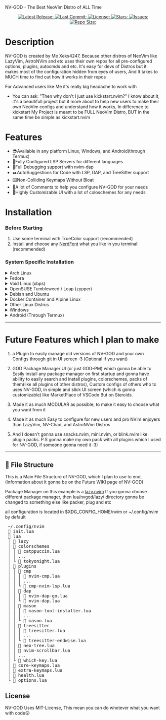 NV-GOD - The Best NeoVim Distro of ALL Time

<div align="center"><p>
    <a href="https://github.com/Xeks4237/NV-GOD/releases/latest">
      <img alt="Latest Release:" src="https://img.shields.io/github/v/release/Xeks4247/NV-GOD?style=for-the-badge&logo=starship&color=A6E3A1&logoColor=181825&labelColor=&include_prerelease&sort=semver" />
    </a>
    <a href="https://github.com/Xeks4237/NV-GOD/pulse">
      <img alt="Last Commit:" src="https://img.shields.io/github/last-commit/Xeks4237/NV-GOD?style=for-the-badge&logo=git&color=FAB387&logoColor=F38BA8&labelColor=181825"/>
    </a>
    <a href="https://github.com/Xeks4237/NV-GOD/LICENSE">
      <img alt="License:" src="https://img.shields.io/github/license/Xeks4237/NV-GOD?style=for-the-badge&color=CBA6F7&labelColor=181825" />
    </a>
    <a href="https://github.com/Xeks4237/NV-GOD/stargazers">
      <img alt="Stars:" src="https://img.shields.io/github/stars/Xeks4237/NV-GOD?style=for-the-badge&color=F9E2AF&labelColor=181825" />
    </a>
    <a href="https://github.com/Xeks4237/NV-GOD/issues">
      <img alt="Issues:" src="https://img.shields.io/github/issues/Xeks4237/NV-GOD?style=for-the-badge&color=F38BA8&labelColor=181825" />
    </a>
    <a href="https://github.com/Xeks4237/NV-GOD">
      <img alt="Repo Size:" src="https://img.shields.io/github/repo-size/Xeks4237/NV-GOD?color=B4BEFE&label=Size&style=for-the-badge&labelColor=181825" />
    </a>
</div>

# Description

NV-GOD is created by Me Xeks4247, Because other distros of NeoVim like LazyVim, AstroNVim and etc uses their own repos for all pre-configured options, plugins, autocmds and etc. It's easy for devs of Distros but it makes most of the configuration hidden from eyes of users, And It takes to MUCH time to find out how it works in their repos

For Advanced users like Me it's really big headache to work with

- You can ask: "Then why don't I just use kickstart.nvim?"
  I know about it, it's a beautifull project but it more about to help new users to make their own NeoVim configs and understand how it works, In difference to kickstart My Project is meant to be FULL NeoVim Distro, BUT in the same time be simple as kickstart.nvim

# Features

- 😎Available in any platform Linux, Windows, and Android(through Termux)
- 💪Fully Configured LSP Servers for different languages
- 🐞Full Debugging support with nvim-dap
- ✒️AutoSuggestions for Code with LSP, DAP, and TreeSitter support
- ⌨️Non-Colliding Keymaps Without Bloat
- 📝A lot of Comments to help you configure NV-GOD for your needs
- 🤩Highly Customizable UI with a lot of coloschemes for any needs

# Installation

### Before Starting

1. Use some terminal with TrueColor support (recommended)
2. Install and choose any [NerdFont](https://www.nerdfonts.com) what you like in you terminal (recommended)

### System Specific Installation

<details>
  <summary>Arch Linux</summary>

- First install Dependencies through pacman:

  ```sh
  sudo pacman -Syu neovim nodejs python3 curl wget git perl cmake bash gcc fzf fd ripgrep luarocks
  ```

- And use this command to clone NV-GOD using **git**:

  ```sh
  git clone https://Xeks4247/NV-GOD.git ~/.config/nvim/ && rm -rf ~/.config/nvim/.git/
  ```

- Then open NeoVim and Enjoy🎉:

  ```sh
  nvim
  ```

</details>

<details>
  <summary>Fedora</summary>

- First install Dependencies through dnf:

  ```sh
  sudo dnf install -y neovim nodejs python3 curl wget git perl cmake bash gcc fzf fd-find ripgrep luarocks
  ```

- And use this command to clone NV-GOD using **git**:

  ```sh
  git clone https://Xeks4247/NV-GOD.git ~/.config/nvim/ && rm -rf ~/.config/nvim/.git/
  ```

- Then open NeoVim and Enjoy🎉:

  ```sh
  nvim
  ```

</details>

<details>
  <summary>Void Linux (xbps)</summary>

- First install Dependencies through xbps:

  ```sh
  sudo xbps-install -y neovim nodejs python3 curl wget git perl cmake bash gcc fzf fd ripgrep luarocks
  ```

- And use this command to clone NV-GOD using **git**:

  ```sh
  git clone https://Xeks4247/NV-GOD.git ~/.config/nvim/ && rm -rf ~/.config/nvim/.git/
  ```

- Then open NeoVim and Enjoy🎉:

  ```sh
  nvim
  ```

</details>

<details>
  <summary>OpenSUSE Tumbleweed / Leap (zypper)</summary>

- First install Dependencies through zypper:

  ```sh
  sudo zypper install -y neovim nodejs python3 curl wget git perl cmake bash gcc fzf fd ripgrep luarocks
  ```

- And use this command to clone NV-GOD using **git**:

  ```sh
  git clone https://Xeks4247/NV-GOD.git ~/.config/nvim/ && rm -rf ~/.config/nvim/.git/
  ```

- Then open NeoVim and Enjoy🎉:

  ```sh
  nvim
  ```

</details>

<details>
  <summary>Debian and Ubuntu</summary>

- First install Dependencies through apt:

  ```sh
  sudo apt install -y neovim nodejs python3 curl wget git perl cmake bash gcc fzf fd-find ripgrep luarocks
  ```

- And use this command to clone NV-GOD using **git**:

  ```sh
  git clone https://Xeks4247/NV-GOD.git ~/.config/nvim/ && rm -rf ~/.config/nvim/.git/
  ```

- Then open NeoVim and Enjoy🎉:

  ```sh
  nvim
  ```

</details>

<details>
  <summary>Docker Container and Alpine Linux</summary>

- First install Dependencies through apk:

  ```sh
  sudo apk add neovim nodejs python3 curl wget git perl cmake bash gcc fzf fd ripgrep luarocks
  ```

- And use this command to clone NV-GOD using **git**:

  ```sh
  git clone https://Xeks4247/NV-GOD.git ~/.config/nvim/ && rm -rf ~/.config/nvim/.git/
  ```

- Then open NeoVim and Enjoy🎉:

  ```sh
  nvim
  ```

</details>

<details>
  <summary>Other Linux Distros</summary>

- First install these Dependencies With your package manager:
  1. **neovim** version 0.11 or above
  2. And the latest versions of these tools: **luarocks**, **nodejs**, **python3**, **curl**, **wget**, **git**, **perl**, **cmake**, **bash**, gcc, **fzf**, **fd**, **ripgrep**

- And use this command to clone NV-GOD using **git**:

  ```sh
  git clone https://Xeks4247/NV-GOD.git ~/.config/nvim/ && rm -rf ~/.config/nvim/.git/
  ```

- And open NeoVim and Enjoy🎉:

  ```sh
  nvim
  ```

</details>

<details>
  <summary>Windows</summary>

- First install Dependencies through winget:

  ```sh
  winget install neovim nodejs python3 curl wget git perl cmake gcc fzf fd ripgrep luarocks
  ```

- And use this command to clone NV-GOD using **git**:

  ```sh
  git clone https://Xeks4247/NV-GOD.git %AppData%\Local\nvim\ && rmdir %AppData%\Local\nvim\.git\ /s /q
  ```

- Then open NeoVim and Enjoy🎉:

  ```sh
  nvim
  ```

</details>

<details>
  <summary>Android (Through Termux)</summary>

- First Update Termux

  ```sh
  pkg update -y && pkg upgrade -y
  ```

- And install Dependencies through pkg:

  ```sh
  pkg install neovim nodejs python3 curl wget git perl cmake gcc fzf fd ripgrep luarocks stylua lua-language-server -y
  ```

- And use this command to clone NV-GOD using **git**:

  ```sh
  git clone https://Xeks4247/NV-GOD.git ~/.config/nvim/ && rm -rf ~/.config/nvim/.git/
  ```

- Then open NeoVim and Enjoy🎉:

  ```sh
  nvim
  ```

</details>

---

# Future Features which I plan to make

1. a Plugin to easily manage old versions of NV-GOD and your own Configs through git in UI screen :3 (Optional if you want)

2. GOD Package Manager UI (or just GOD-PM) which gonna be able to Easily install any package manager on first startup and gonna have ability to easily search and install plugins, colorschemes, packs of them(like all plugins of other distros), Custom configs of others who to uses NV-GOD, in simple and slick UI screen (which is gonna customizable) like MarketPlace of VSCode But on Steroids.

3. Made it as much MODULAR as possible, to make it easy to choose what you want from it

4. Made it as much Easy to configure for new users and pro NVim enjoyers than LazyVim, NV-Chad, and AstroNVim Distros

5. And I doesn't gonna use snacks.nvim, mini.nvim, or blink.nvim like plugin packs.
   P.S gonna make my own pack with all plugins which I used for NV-GOD, if someone gonna need it :3)

---

## 📂 File Structure

This is a Main File Structure of NV-GOD, which I plan to use to end,
(Information about it gonna be on the Future WIKI page of NV-GOD)

Package Manager on this example is a [lazy.nvim](https://github.com/folke/lazy.nvim)
If you gonna choose different package manager, then lua/nvgod/lazy/ directory gonna be changed to something else like packer, plug and etc

all configuration is located in $XDG_CONFIG_HOME/nvim or ~/.config/nvim by default

<pre>
 ~/.config/nvim
 📄 init.lua
 📁 lua
 │ 📁 lazy
 │ 📁 colorschemes
 │ │ 📄 catppuccin.lua
 │ │ ...
 │ └ 📄 tokyonight.lua
 │ 📁 plugins
 │ │ 📁 cmp
 │ │ │ 📄 nvim-cmp.lua
 │ │ │ ...
 │ │ └ 📄 cmp-nvim-lsp.lua
 │ │ 📁 dap
 │ │ │ 📄 nvim-dap-go.lua
 │ │ └ 📄 nvim-dap.lua
 │ │ 📁 mason
 │ │ │ 📄 mason-tool-installer.lua
 │ │ │ ...
 │ │ └ 📄 mason.lua
 │ │ 📁 treesitter
 │ │ │ 📄 treesitter.lua
 │ │ │ ...
 │ │ └ 📄 treesitter-endwise.lua
 │ │ 📄 neo-tree.lua
 │ │ 📄 nvim-scrollbar.lua
 │ │ ...
 │ └ 📄 which-key.lua
 │ 📄 core-keymaps.lua
 │ 📄 extra-keymaps.lua
 │ 📄 health.lua
 └ 📄 options.lua
</pre>

## License

NV-GOD Uses MIT-License, This mean you can do whotever what you want with code😜
